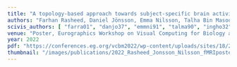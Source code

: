 ```yaml
---
title: "A topology-based approach towards subject-specific brain activity analysis in fMRI data"
authors: "Farhan Rasheed, Daniel Jönsson, Emma Nilsson, Talha Bin Masood, Ingrid Hotz"
scivis_authors: [ "farra01", "danjo37", "emmni91", "talma90", "ingho32" ]
venue: "Poster, Eurographics Workshop on Visual Computing for Biology and Medicine (VCBM)"
year: 2022
pdf: "https://conferences.eg.org/vcbm2022/wp-content/uploads/sites/18/2022/09/Abstract-A-Topology-based-Approach-Towards-Subject-Specific-Brain.pdf"
thumbnail: "/images/publications/2022_Rasheed_Jonsson_Nilsson_fMRIposter.png"
---
```

